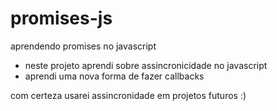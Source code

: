 # promises-js
aprendendo promises no javascript

- neste projeto aprendi sobre assincronicidade no javascript
- aprendi uma nova forma de fazer callbacks

com certeza usarei assincronidade em projetos futuros :)
